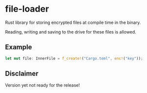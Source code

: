 # file-loader
Rust library for storing encrypted files at compile time in the binary.

Reading, writing and saving to the drive for these files is allowed.

## Example
```rust
let mut file: InnerFile = f_create!("Cargo.toml", enc!("key"));
```
## Disclaimer
Version yet not ready for the release! <br>
